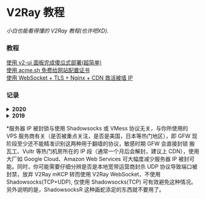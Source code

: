 # V2Ray 教程
<i>小白也能看得懂的 V2Ray 教程(也许吧XD).</i>

### 教程
<a href="https://github.com/justsweetpotato/v2ray_tutorial/blob/master/auto.md">使用 v2-ui 面板完成傻瓜式部署(超简单)</a><br>
<a href="https://github.com/justsweetpotato/V2Ray_Tutorial/blob/master/ssl.md">使用 acme.sh 免费给网站配置证书</a><br>
<a href="https://github.com/justsweetpotato/V2Ray_Tutorial/blob/master/Back.md">使用 WebSocket + TLS + Nginx + CDN 救活被墙 IP</a>

### 记录
<details>
  <summary><b>2020</b></summary>
  
  ##### 4月
  <i>day20-day30</i><br>
  IP 解除封锁<br>

  新发现:<br>
    1, Shadowsocks 使用一段时间后, 在<b>宽带网络</b>下测试发现端口被封禁(使用 netcat 从本机无法连接, 其他端口正常), 切换到<b>手机网络</b>则能正常使用; 换端口部署后, 宽带网络与手机网络均能正常使用(宽带网络下使用一段时间后可能再次被封禁). 由此推导->封禁 Shadowsocks 端口的行为由运营商做出, 与 GFW 无关, GFW 无法识别 Shadowsocks(不包括 ShadowsocksR), 但合理怀疑运营商与 GFW 均能识别 TCP, UDP, 以及各种未知协议, 其中运营商会封锁 UDP 协议的大流量连接, ~~证据之一就是在宽带网络下使用 BitTorrent 类软件下载速度极慢或无法下载, 使用代理后速度回复至正常水平.~~<br>
    2, V2Ray 的 mKCP 协议基于 UDP, 一直是追求速度的理想选择, 缺点则是无法与 Cloudflare CDN 兼容使用, 自服务器解封后, mKCP 线路仍处于无法使用的状态(端口封禁), 即使换端口部署, 也是使用极短时间后被封(宽带网络&手机网络), WebSocket 模式则正常, 由于缺乏在不同运营商环境下测试的条件, 暂时无法确定针对 mKCP 封禁端口的行为是由运营商还是 GFW 做出, 但基于 mKCP 的 UDP 特征明显以及对 Shadowsocks 的测试合理推测-> GFW 仍然无法识别 Shadowsocks(不包括 ShadowsocksR) 与 V2Ray mKCP, 封禁端口的行为由运营商做出.<br>
    PS: 据说 Google 基于 UDP 开发的 QUIC 协议将作为未来 HTTP3 的标准, 国内运营商这么歧视 UDP 真是看不明白了, 经过改良的 UDP 优势明显, UDP 才是未来吧.
    
  ##### 2月
  <i>day1-?</i><br>
  封锁 IP，cloudflare CDN 被干扰 <b>敏感事件：2019-2020 新型冠状病毒疫情爆发</b><br>
  PS: 期间本人首次遇到被墙 IP 无法连接到国内 IP, 以及大流量通信被随机阻断的情况
</details>

<details>
  <summary><b>2019</b></summary>
  
  ##### 11 月
  <i>day21-day30</i><br> 
  有网友反映与国外 IP 非常规端口大流量通信即会被 TCP 阻断 2-10 分钟，循环往复，疑似 GFW 新型 TCP 阻断方式<br>
  本人暂时没有遇到这样状况，使用 V2Ray 的 WebSocket + TLS / WebSocket + TLS + CDN / mKCP 模式, 或 Trojan 均可应对此种封锁<br>
  WebSocket 与 Nginx 配合(加上证书)可以让 GFW 看来就是在访问普通网站，真正的 HTTPS 流量<br>
  mKCP 是基于 UDP 协议，故 GFW 的 TCP 阻断无效<br>
  Trojan 的原理有些类似于 V2Ray 的 WebSocket 模式（配置更简单）<br>

  ##### 10 月
  <i>day21-day30</i><br> 
  四中全会召开期间出现干扰，速度大幅降低，之后恢复正常 <b>敏感事件：四中全会</b><br>
  <br>
  <i>day11-day20</i><br>
  IP 解除封锁<br>
  ##### 9 月
  <i>day21-day30</i><br>
  大面积封锁 IP, 多为热门 VPS 服务商网段 <b>敏感事件：国庆</b><br>
  ##### 8 月
  <i>day1-day10</i><br>
  IP 解除封锁<br>

  ##### 6 月
  <i>day1-day10</i><br>
  大面积封锁 IP, 多为热门 VPS 服务商网段 <b>敏感事件：六四 30 周年</b><br>
</details>

*服务器 IP 被封锁与使用 Shadowsocks 或 VMess 协议无关，与你所使用的 VPS 服务商有关（是否被重点关注，是否是美国，日本等热门地区），即 GFW 现阶段至少还不能精准识别这两种用于翻墙的协议，敏感时期 GFW 会直接封锁 搬瓦工、Vultr 等热门机房所在的 IP 段（通常一个月后会解封，建议上 CDN），使用大厂如 Google Cloud、Amazon Web Services 可大幅度减少服务器 IP 被封可能。同时，你可能需要仔细分辨是否是本地宽带运营商封杀 UDP 协议导致端口被封禁，放弃 V2Ray mKCP 转而使用 V2Ray WebSocket，不使用 Shadowsocks(TCP+UDP), 仅使用 Shadowsocks(TCP) 可有效避免这种情况。另外说明的是，ShadowsocksR 这种画蛇添足的东西就不要用了。 
